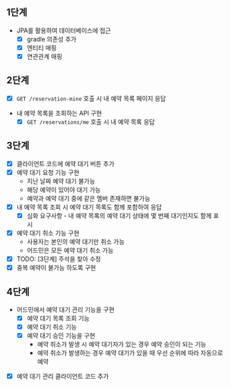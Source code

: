 ## 1단계

- JPA를 활용하여 데이터베이스에 접근
    - [x] gradle 의존성 추가
    - [x] 엔티티 매핑
    - [x] 연관관계 매핑

## 2단계

- [x] `GET /reservation-mine` 호출 시 내 예약 목록 페이지 응답
- 내 예약 목록을 조회하는 API 구현
    - [x] `GET /reservations/me` 호출 시 내 예약 목록 응답  

## 3단계

- [x] 클라이언트 코드에 예약 대기 버튼 추가
- [x] 예약 대기 요청 기능 구현
  - 지난 날짜 예약 대기 불가능
  - 해당 예약이 있어야 대기 가능
  - 예약과 예약 대기 중에 같은 멤버 존재하면 불가능
- [x] 내 예약 목록 조회 시 예약 대기 목록도 함께 포함하여 응답
  - [x] 심화 요구사항 - 내 예약 목록의 예약 대기 상태에 몇 번째 대기인지도 함께 표시
- [x] 예약 대기 취소 기능 구현
  - 사용자는 본인의 예약 대기만 취소 가능
  - 어드민은 모든 예약 대기 취소 가능
- [x] TODO: [3단계] 주석을 찾아 수정
- [x] 중복 예약이 불가능 하도록 구현

## 4단계

- 어드민에서 예약 대기 관리 기능을 구현 
  - [x] 예약 대기 목록 조회 기능
  - [x] 예약 대기 취소 기능
  - [x] 예약 대기 승인 기능을 구현
    - 예약 취소가 발생 시 예약 대기자가 있는 경우 예약 승인이 되는 기능
    - 예약 취소가 발생하는 경우 예약 대기가 있을 때 우선 순위에 따라 자동으로 예약

- [x] 예약 대기 관리 클라이언트 코드 추가
